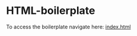 # HTML-boilerplate

To access the boilerplate navigate here: <a href="https://github.com/nenomg/HTML-boilerplate/edit/main/index.html">index.html</a>
